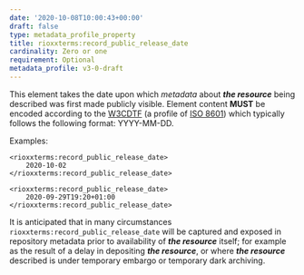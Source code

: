 ```yaml
---
date: '2020-10-08T10:00:43+00:00'
draft: false
type: metadata_profile_property
title: rioxxterms:record_public_release_date
cardinality: Zero or one
requirement: Optional
metadata_profile: v3-0-draft
---
```

This element takes the date upon which *metadata* about ***the resource*** being described was first made publicly visible. Element content **MUST** be encoded according to the [W3CDTF](https://www.w3.org/TR/NOTE-datetime) (a profile of [ISO 8601](https://www.iso.org/standard/40874.html)) which typically follows the following format: YYYY-MM-DD.

Examples:

    <rioxxterms:record_public_release_date>
        2020-10-02
    </rioxxterms:record_public_release_date>
    
    <rioxxterms:record_public_release_date>
        2020-09-29T19:20+01:00
    </rioxxterms:record_public_release_date>

It is anticipated that in many circumstances `rioxxterms:record_public_release_date` will be captured and exposed in repository metadata prior to availability of ***the resource*** itself; for example as the result of a delay in depositing ***the resource***, or where ***the resource*** described is under temporary embargo or temporary dark archiving. 

